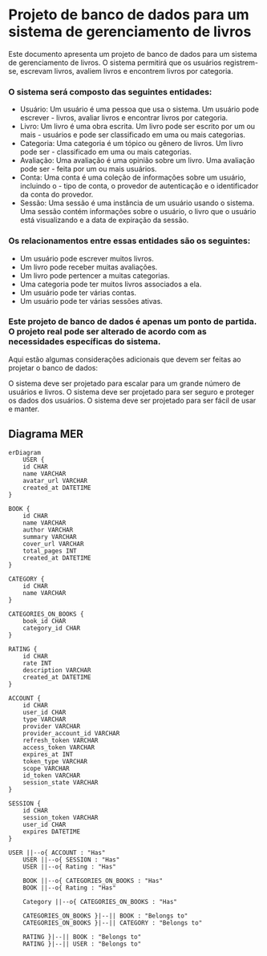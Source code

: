 # Projeto de banco de dados para um sistema de gerenciamento de livros

Este documento apresenta um projeto de banco de dados para um sistema de gerenciamento de livros. O sistema permitirá que os usuários registrem-se, escrevam livros, avaliem livros e encontrem livros por categoria.

### O sistema será composto das seguintes entidades:

- Usuário: Um usuário é uma pessoa que usa o sistema. Um usuário pode escrever - livros, avaliar livros e encontrar livros por categoria.
- Livro: Um livro é uma obra escrita. Um livro pode ser escrito por um ou mais - usuários e pode ser classificado em uma ou mais categorias.
- Categoria: Uma categoria é um tópico ou gênero de livros. Um livro pode ser - classificado em uma ou mais categorias.
- Avaliação: Uma avaliação é uma opinião sobre um livro. Uma avaliação pode ser - feita por um ou mais usuários.
- Conta: Uma conta é uma coleção de informações sobre um usuário, incluindo o - tipo de conta, o provedor de autenticação e o identificador da conta do provedor.
- Sessão: Uma sessão é uma instância de um usuário usando o sistema. Uma sessão contém informações sobre o usuário, o livro que o usuário está visualizando e a data de expiração da sessão.

### Os relacionamentos entre essas entidades são os seguintes:

- Um usuário pode escrever muitos livros.
- Um livro pode receber muitas avaliações.
- Um livro pode pertencer a muitas categorias.
- Uma categoria pode ter muitos livros associados a ela.
- Um usuário pode ter várias contas.
- Um usuário pode ter várias sessões ativas.

### Este projeto de banco de dados é apenas um ponto de partida. O projeto real pode ser alterado de acordo com as necessidades específicas do sistema.

Aqui estão algumas considerações adicionais que devem ser feitas ao projetar o banco de dados:

O sistema deve ser projetado para escalar para um grande número de usuários e livros.
O sistema deve ser projetado para ser seguro e proteger os dados dos usuários.
O sistema deve ser projetado para ser fácil de usar e manter.


## Diagrama MER
```mermaid
erDiagram
    USER {
    id CHAR
    name VARCHAR
    avatar_url VARCHAR
    created_at DATETIME
}

BOOK {
    id CHAR
    name VARCHAR
    author VARCHAR
    summary VARCHAR
    cover_url VARCHAR
    total_pages INT
    created_at DATETIME
}

CATEGORY {
    id CHAR
    name VARCHAR
}

CATEGORIES_ON_BOOKS {
    book_id CHAR
    category_id CHAR
}

RATING {
    id CHAR
    rate INT
    description VARCHAR
    created_at DATETIME
}

ACCOUNT {
    id CHAR
    user_id CHAR
    type VARCHAR
    provider VARCHAR
    provider_account_id VARCHAR
    refresh_token VARCHAR
    access_token VARCHAR
    expires_at INT
    token_type VARCHAR
    scope VARCHAR
    id_token VARCHAR
    session_state VARCHAR
}

SESSION {
    id CHAR
    session_token VARCHAR
    user_id CHAR
    expires DATETIME
}

USER ||--o{ ACCOUNT : "Has"
    USER ||--o{ SESSION : "Has"
    USER ||--o{ Rating : "Has"

    BOOK ||--o{ CATEGORIES_ON_BOOKS : "Has"
    BOOK ||--o{ Rating : "Has"

    Category ||--o{ CATEGORIES_ON_BOOKS : "Has"

    CATEGORIES_ON_BOOKS }|--|| BOOK : "Belongs to"
    CATEGORIES_ON_BOOKS }|--|| CATEGORY : "Belongs to"

    RATING }|--|| BOOK : "Belongs to"
    RATING }|--|| USER : "Belongs to"
    
```